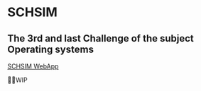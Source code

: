# SCHSIM
## The 3rd and last Challenge of the subject Operating systems

[SCHSIM WebApp](https://schsim-52f53.web.app/)

👷‍♂️WIP

